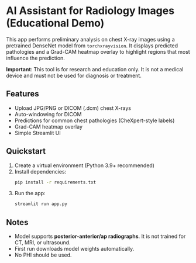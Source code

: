 # AI Assistant for Radiology Images (Educational Demo)

This app performs preliminary analysis on chest X-ray images using a pretrained DenseNet model from `torchxrayvision`. It displays predicted pathologies and a Grad-CAM heatmap overlay to highlight regions that most influence the prediction.

**Important**: This tool is for research and education only. It is not a medical device and must not be used for diagnosis or treatment.

## Features
- Upload JPG/PNG or DICOM (.dcm) chest X-rays
- Auto-windowing for DICOM
- Predictions for common chest pathologies (CheXpert-style labels)
- Grad-CAM heatmap overlay
- Simple Streamlit UI

## Quickstart
1. Create a virtual environment (Python 3.9+ recommended)
2. Install dependencies:
   ```bash
   pip install -r requirements.txt
   ```
3. Run the app:
   ```bash
   streamlit run app.py
   ```

## Notes
- Model supports **posterior-anterior/ap radiographs**. It is not trained for CT, MRI, or ultrasound.
- First run downloads model weights automatically.
- No PHI should be used.
